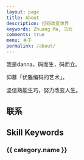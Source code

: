 ```yaml
---
layout: page
title: About
description: 打码改变世界
keywords: Zhuang Ma, 马壮
comments: true
menu: 关于
permalink: /about/
---
```


我是danna，码而生，码而立。

仰慕「优雅编码的艺术」。

坚信熟能生巧，努力改变人生。

## 联系 
<!--
{% for website in site.data.social %}
* {{ website.sitename }}：[@{{ website.name }}]({{ website.url }})
{% endfor %}
-->
## Skill Keywords

<!--{% for category in site.data.skills %}-->
### {{ category.name }}
<!--<div class="btn-inline">
{% for keyword in category.keywords %}
<button class="btn btn-outline" type="button">{{ keyword }}</button>
{% endfor %}
</div>
{% endfor %}
-->
